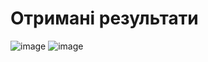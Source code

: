 # Отримані результати
![image](https://github.com/zerorchik/DS_labs/assets/103893849/0627b221-d79c-43c6-980c-56e58ce47b3e)
![image](https://github.com/zerorchik/DS_labs/assets/103893849/2e19fa5e-358a-4699-b253-432ec059ddcd)

